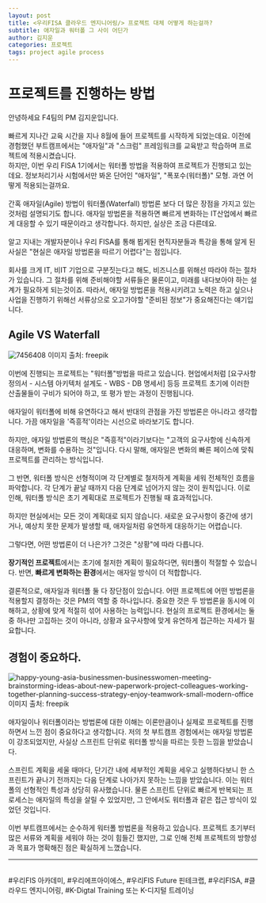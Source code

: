 ```yaml
---
layout: post
title: <우리FISA 클라우드 엔지니어링/> 프로젝트 대체 어떻게 하는걸까?
subtitle: 애자일과 워터폴 그 사이 어딘가
author: 김지운
categories: 프로젝트
tags: project agile process
---
```


# 프로젝트를 진행하는 방법

안녕하세요 F4팀의 PM 김지운입니다.  
<br>
빠르게 지나간 교육 시간을 지나 8월에 들어 프로젝트를 시작하게 되었는데요. 이전에 경험했던 부트캠프에서는 "애자일"과 "스크럼" 프레임워크를 교육받고 학습하며 프로젝트에 적용시켰습니다.  
하지만, 이번 우리 FISA 1기에서는 워터폴 방법을 적용하여 프로젝트가 진행되고 있는데요. 정보처리기사 시험에서만 봐온 단어인 "애자일", "폭포수(워터폴)" 모형. 과연 어떻게 적용되는걸까요.
<br>  
간혹 애자일(Agile) 방법이 워터폴(Waterfall) 방법론 보다 더 많은 장점을 가지고 있는것처럼 설명되기도 합니다. 애자일 방법론을 적용하면 빠르게 변화하는 IT산업에서 빠르게 대응할 수 있기 때문이라고 생각합니다. 하지만, 실상은 조금 다른데요.
<br>  
알고 지내는 개발자분이나 우리 FISA를 통해 뵙게된 현직자분들과 특강을 통해 알게 된 사실은 "현실은 애자일 방법론을 따르기 어렵다"는 점입니다.
<br>  
회사를 크게 IT, 비IT 기업으로 구분짓는다고 해도, 비즈니스를 위해선 따라야 하는 절차가 있습니다. 그 절차를 위해 준비해야할 서류들은 물론이고, 미래를 내다보아야 하는 설계가 필요하게 되는것이죠. 따라서, 애자일 방법론을 적용시키려고 노력은 하고 싶으나 사업을 진행하기 위해선 서류상으로 오고가야할 "준비된 정보"가 중요해진다는 얘기입니다.

## Agile VS Waterfall

![7456408](https://github.com/Jimoou/Coding-Test/assets/109801772/d539dcf8-0a4a-4d3b-8f4d-fa60e704e8a9)
이미지 출처: freepik
<br>  
이번에 진행되는 프로젝트는 "워터폴"방법을 따르고 있습니다. 현업에서처럼 [요구사항 정의서 - 시스템 아키텍처 설계도 - WBS - DB 명세서] 등등 프로젝트 초기에 이러한 산출물들이 구비가 되어야 하고, 또 평가 받는 과정이 진행됩니다.
<br>  
애자일이 워터폴에 비해 유연하다고 해서 반대의 관점을 가진 방법론은 아니라고 생각합니다.
가끔 애자일을 '즉흥적'이라는 시선으로 바라보기도 합니다.
<br>  
하지만, 애자일 방법론의 핵심은 "즉흥적"이라기보다는 "고객의 요구사항에 신속하게 대응하며, 변화를 수용하는 것"입니다. 다시 말해, 애자일은 변화의 빠른 페이스에 맞춰 프로젝트를 관리하는 방식입니다.
<br>  
그 반면, 워터폴 방식은 선형적이며 각 단계별로 철저하게 계획을 세워 전체적인 흐름을 파악합니다. 각 단계가 끝날 때까지 다음 단계로 넘어가지 않는 것이 원칙입니다. 이로 인해, 워터폴 방식은 초기 계획대로 프로젝트가 진행될 때 효과적입니다.
<br>  
하지만 현실에서는 모든 것이 계획대로 되지 않습니다. 새로운 요구사항이 중간에 생기거나, 예상치 못한 문제가 발생할 때, 애자일처럼 유연하게 대응하기는 어렵습니다.
<br>  
그렇다면, 어떤 방법론이 더 나은가? 그것은 "상황"에 따라 다릅니다.
<br>  
**장기적인 프로젝트**에서는 초기에 철저한 계획이 필요하다면, 워터폴이 적절할 수 있습니다. 반면, **빠르게 변화하는 환경**에서는 애자일 방식이 더 적합합니다.
<br>  
결론적으로, 애자일과 워터폴 둘 다 장단점이 있습니다. 어떤 프로젝트에 어떤 방법론을 적용할지 결정하는 것은 PM의 역할 중 하나입니다. 중요한 것은 두 방법론을 동시에 이해하고, 상황에 맞게 적절히 섞어 사용하는 능력입니다. 현실의 프로젝트 환경에서는 둘 중 하나만 고집하는 것이 아니라, 상황과 요구사항에 맞게 유연하게 접근하는 자세가 필요합니다.

## 경험이 중요하다.

![happy-young-asia-businessmen-businesswomen-meeting-brainstorming-ideas-about-new-paperwork-project-colleagues-working-together-planning-success-strategy-enjoy-teamwork-small-modern-office](https://github.com/Jimoou/Coding-Test/assets/109801772/a0919c35-ff2f-4ca3-997f-35ffc0eb7e89)
이미지 출처: freepik
<br>  
애자일이나 워터폴이라는 방법론에 대한 이해는 이론만큼이나 실제로 프로젝트를 진행하면서 느낀 점이 중요하다고 생각합니다. 저의 첫 부트캠프 경험에서는 애자일 방법론이 강조되었지만, 사실상 스프린트 단위로 워터폴 방식을 따르는 듯한 느낌을 받았습니다.
<br>  
스프린트 계획을 세울 때마다, 단기간 내에 세부적인 계획을 세우고 실행하다보니 한 스프린트가 끝나기 전까지는 다음 단계로 나아가지 못하는 느낌을 받았습니다. 이는 워터폴의 선형적인 특성과 상당히 유사했습니다. 물론 스프린트 단위로 빠르게 반복되는 프로세스는 애자일의 특성을 살릴 수 있었지만, 그 안에서도 워터폴과 같은 접근 방식이 있었던 것입니다.
<br>  
이번 부트캠프에서는 순수하게 워터폴 방법론을 적용하고 있습니다. 프로젝트 초기부터 많은 서류와 계획을 세워야 하는 것이 힘들긴 했지만, 그로 인해 전체 프로젝트의 방향성과 목표가 명확해진 점은 확실하게 느꼈습니다.

<hr/>
<br> #우리FIS 아카데미, #우리에프아이에스, #우리FIS Future 핀테크랩, #우리FISA, #클라우드 엔지니어링, #K-Digtal Training 또는 K-디지털 트레이닝
